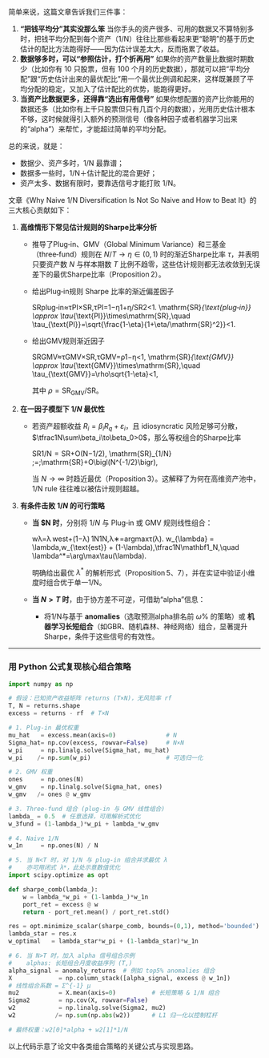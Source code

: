 简单来说，这篇文章告诉我们三件事：

1. **“把钱平均分”其实没那么笨**
    当你手头的资产很多、可用的数据又不算特别多时，把钱平均分配到每个资产（1/N）往往比那些看起来更“聪明”的基于历史估计的配比方法跑得好——因为估计误差太大，反而拖累了收益。
2. **数据够多时，可以“参照估计，打个折再用”**
    如果你的资产数量比数据时期数少（比如你有 10 只股票，但有 100 个月的历史数据），那就可以把“平均分配”跟“历史估计出来的最优配比”用一个最优比例调和起来，这样既兼顾了平均分配的稳定，又加入了估计配比的优势，能跑得更好。
3. **当资产比数据更多，还得靠“选出有用信号”**
    如果你想配置的资产比你能用的数据还多（比如你有上千只股票但只有几百个月的数据），光用历史估计根本不够，这时候就得引入额外的预测信号（像各种因子或者机器学习出来的“alpha”）来帮忙，才能超过简单的平均分配。

总的来说，就是：

* 数据少、资产多时，1/N 最靠谱；
* 数据多一些时，1/N＋估计配比的混合更好；
* 资产太多、数据有限时，要靠选信号才能打败 1/N。

文章《Why Naive 1/N Diversification Is Not So Naive and How to Beat It》的三大核心贡献如下：

1. **高维情形下常见估计规则的Sharpe比率分析**

   * 推导了Plug‑in、GMV（Global Minimum Variance）和三基金（three‑fund）规则在 $N/T\to\eta\in(0,1)$ 时的渐近Sharpe比率 $\tau$，并表明只要资产数 $N$ 与样本期数 $T$ 比例不趋零，这些估计规则都无法收敛到无误差下的最优Sharpe比率（Proposition 2）。

   * 给出Plug‑in规则 Sharpe 比率的渐近偏差因子

     SRplug‑in≈τPI×SR,τPI=1−η1+η/SR2<1.  \mathrm{SR}_{\text{plug‑in}}  \approx \tau_{\text{PI}}\times\mathrm{SR},\quad  \tau_{\text{PI}}=\sqrt{\frac{1-\eta}{1+\eta/\mathrm{SR}^2}}<1.

   * 给出GMV规则渐近因子

     SRGMV≈τGMV×SR,τGMV=ρ1−η<1,  \mathrm{SR}_{\text{GMV}}  \approx \tau_{\text{GMV}}\times\mathrm{SR},\quad  \tau_{\text{GMV}}=\rho\sqrt{1-\eta}<1,

     其中 $\rho=\mathrm{SR}_\mathrm{GMV}/\mathrm{SR}$。

2. **在一因子模型下 $1/N$ 最优性**

   * 若资产超额收益 $R_i = \beta_i R_q + \varepsilon_i$，且 idiosyncratic 风险足够可分散，$\tfrac1N\sum\beta_i\to\beta_0>0$，那么等权组合的Sharpe比率

     SR1/N  =  SR+O(N−1/2),  \mathrm{SR}_{1/N} \;=\;\mathrm{SR}+O\bigl(N^{-1/2}\bigr),

     当 $N\to\infty$ 时趋近最优（Proposition 3）。这解释了为何在高维资产池中，1/N rule 往往难以被估计规则超越。

3. **有条件击败 $1/N$ 的可行策略**

   * **当 $N 时**，分别将 $1/N$ 与 Plug‑in 或 GMV 规则线性组合：

     wλ=λ west+(1−λ) 1N1N,λ∗=arg⁡max⁡τ(λ).  w_{\lambda} = \lambda\,w_{\text{est}} + (1-\lambda)\,\tfrac1N\mathbf1_N,\quad  \lambda^*=\arg\max\tau(\lambda).

     明确给出最优 $\lambda^*$ 的解析形式（Proposition 5、7），并在实证中验证小维度时组合优于单一1/N。

   * **当 $N>T$ 时**，由于协方差不可逆，可借助“alpha”信息：

     * 将1/N与基于 **anomalies**（选取预测alpha排名前 $\omega\%$ 的策略）或 **机器学习长短组合**（如GBR、随机森林、神经网络）组合，显著提升Sharpe，条件于这些信号的有效性。

------

### 用 Python 公式复现核心组合策略

```python
import numpy as np

# 假设：已知资产收益矩阵 returns (T×N)，无风险率 rf
T, N = returns.shape
excess = returns - rf  # T×N

# 1. Plug-in 最优权重
mu_hat   = excess.mean(axis=0)              # N
Sigma_hat= np.cov(excess, rowvar=False)     # N×N
w_pi     = np.linalg.solve(Sigma_hat, mu_hat)
w_pi    /= np.sum(w_pi)                     # 可选归一化

# 2. GMV 权重
ones     = np.ones(N)
w_gmv    = np.linalg.solve(Sigma_hat, ones)
w_gmv   /= ones @ w_gmv

# 3. Three‑fund 组合 (plug‑in 与 GMV 线性组合)
lambda_ = 0.5  # 任意选择，可用解析式优化
w_3fund = (1-lambda_)*w_pi + lambda_*w_gmv

# 4. Naive 1/N
w_1n     = np.ones(N) / N

# 5. 当 N<T 时，对 1/N 与 plug‑in 组合并求最优 λ
#    亦可用闭式 λ*，此处示意数值优化
import scipy.optimize as opt

def sharpe_comb(lambda_):
    w = lambda_*w_pi + (1-lambda_)*w_1n
    port_ret = excess @ w
    return - port_ret.mean() / port_ret.std()

res = opt.minimize_scalar(sharpe_comb, bounds=(0,1), method='bounded')
lambda_star = res.x
w_optimal   = lambda_star*w_pi + (1-lambda_star)*w_1n

# 6. 当 N>T 时，加入 alpha 信号组合示例
#    alphas: 长短组合月度收益序列 (T,)
alpha_signal = anomaly_returns  # 例如 top5% anomalies 组合
X             = np.column_stack([alpha_signal, excess @ w_1n])
# 线性组合系数 = Σ^{-1} μ
mu2           = X.mean(axis=0)          # 长短策略 & 1/N 组合
Sigma2        = np.cov(X, rowvar=False)
w2            = np.linalg.solve(Sigma2, mu2)
w2           /= np.sum(np.abs(w2))      # L1 归一化以控制杠杆

# 最终权重：w2[0]*alpha + w2[1]*1/N
```

以上代码示意了论文中各类组合策略的关键公式与实现思路。